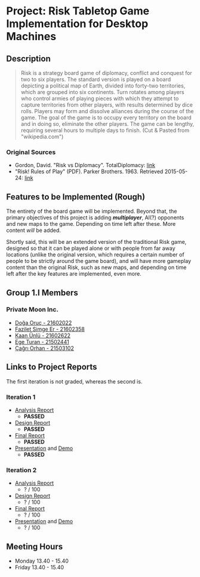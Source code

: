 ﻿# Project: Risk Tabletop Game Implementation for Desktop Machines

## Description

> Risk is a strategy board game of diplomacy, conflict and conquest for two to six players.
> The standard version is played on a board depicting a political map of Earth, divided into forty-two territories,
> which are grouped into six continents. Turn rotates among players who control armies of playing pieces with which
> they attempt to capture territories from other players, with results determined by dice rolls. Players may form
> and dissolve alliances during the course of the game. The goal of the game is to occupy every territory on the
> board and in doing so, eliminate the other players. The game can be lengthy, requiring several hours to multiple
> days to finish. (Cut & Pasted from "wikipedia.com")

### Original Sources
* Gordon, David. "Risk vs Diplomacy". TotalDiplomacy: [link][1]
* "Risk! Rules of Play" (PDF). Parker Brothers. 1963. Retrieved 2015-05-24: [link][2]

## Features to be Implemented (Rough)
The entirety of the board game will be implemented. Beyond that, the primary objectives of this project is adding **_multiplayer_**,
AI(?) opponents and new maps to the game. Depending on time left after these. More content *will* be added.

Shortly said, this will be an extended version of the traditional Risk game, designed so that it can be played alone or with people from far away locations (unlike the original version, which requires a certain number of people to be strictly around the game board), and will have more gameplay content than the original Risk, such as new maps, and depending on time left after the key features are implemented, even more.

## Group 1.I Members

### Private Moon Inc.

  * [Doğa Oruç - 21602022](https://github.com/aeris170)
  * [Fazilet Simge Er - 21602358](https://github.com/simge98)
  * [Kaan Ünlü - 21602622](https://github.com/Paledomain)
  * [Ege Turan - 21502441](https://github.com/egeturan)
  * [Çağrı Orhan - 21503102](https://github.com/cagriorhan)


## Links to Project Reports
The first iteration is not graded, whereas the second is.

### Iteration 1

* [Analysis Report][3]
  - **PASSED**
* [Design Report][4]
  - **PASSED**
* [Final Report][5]
  - **PASSED**
* [Presentation][6] and [Demo][7]
  - **PASSED**		

### Iteration 2

* [Analysis Report][8]
  - ? / 100
* [Design Report][9]
  - ? / 100
* [Final Report][10]
  - ? / 100
* [Presentation][11] and [Demo][12]
  - ? / 100

## Meeting Hours

* Monday 13.40 - 15.40
* Friday 13.40 - 15.40

[1]: http://www.cardboardrepublic.com/classics/risk-vs-diplomacy
[2]: https://www.hasbro.com/common/instruct/Risk1963.PDF
[3]: https://github.com/aeris170/CS319-MP-Risk/blob/unstable/doc/Analysis_Report_Iteration_1.docx?raw=true
[4]: https://github.com/aeris170/CS319-MP-Risk/blob/unstable/doc/Design_Report_Iteration_1.docx?raw=true
[5]: https://github.com/aeris170/CS319-MP-Risk/blob/unstable/doc/Implementation_Report_Iteration_1.docx?raw=true
[6]: https://docs.google.com/presentation/d/18gTOjGOS44AbXD0rXLQROiZ1ruPXPHoHsgGxTACN0g4/edit?usp=sharing
[7]: https://youtu.be/6uypCawDsng
[8]: https://github.com/aeris170/CS319-MP-Risk/blob/unstable/doc/Analysis_Report_Iteration_2.docx?raw=true
[9]: https://github.com/aeris170/CS319-MP-Risk/blob/unstable/doc/Design_Report_Iteration_2.docx?raw=true
[10]: https://github.com/aeris170/CS319-MP-Risk/blob/master/doc/Implementation_Report_Iteration_2.docx
[11]: https://docs.google.com/presentation/d/1UOGshbKpACs9ssDF4Yug96hiQCQFxvzag8nqZm8dD0E/edit?usp=sharing
[12]: https://youtu.be/XKDfyq4XJg8
